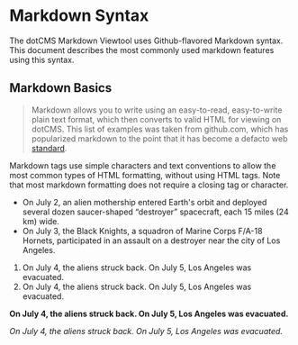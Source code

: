 #  Markdown Syntax

The dotCMS Markdown Viewtool uses Github-flavored Markdown syntax. This document describes the most commonly used markdown features using this syntax.
##  Markdown Basics

> Markdown allows you to write using an easy-to-read, easy-to-write plain text format, which then converts to valid HTML for viewing on dotCMS. This list of examples was taken from github.com, which has popularized markdown to the point that it has become a defacto web [standard](www.google.com).

Markdown tags use simple characters and text conventions to allow the most common types of HTML formatting, without using HTML tags. Note that most markdown formatting does not require a closing tag or character.
- On July 2, an alien mothership entered Earth's orbit and deployed several dozen saucer-shaped “destroyer” spacecraft, each 15 miles (24 km) wide.
- On July 3, the Black Knights, a squadron of Marine Corps F/A-18 Hornets, participated in an assault on a destroyer near the city of Los Angeles.

1. On July 4, the aliens struck back. On July 5, Los Angeles was evacuated.
1. On July 4, the aliens struck back. On July 5, Los Angeles was evacuated.

**On July 4, the aliens struck back. On July 5, Los Angeles was evacuated.**

_On July 4, the aliens struck back. On July 5, Los Angeles was evacuated._
